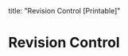 <frontmatter>
title: "Revision Control [Printable]"
</frontmatter>

<link rel="stylesheet" href="{{baseUrl}}/css/textbook.css">

<div class="website-content">

<div id="main">

# Revision Control

<include src="what/unit-inParent-asPanel-print.md" boilerplate />
<include src="repositories/unit-inParent-asPanel-print.md" boilerplate />
<include src="savingHistory/unit-inParent-asPanel-print.md" boilerplate />
<include src="usingHistory/unit-inParent-asPanel-print.md" boilerplate />
<include src="remoteRepositories/unit-inParent-asPanel-print.md" boilerplate />
<include src="branching/unit-inParent-asPanel-print.md" boilerplate />
<include src="drcsVsCrcs/unit-inParent-asPanel-print.md" boilerplate />
<include src="forkingWorkflow/unit-inParent-asPanel-print.md" boilerplate />
<include src="featureBranchFlow/unit-inParent-asPanel-print.md" boilerplate />
<include src="centralizedFlow/unit-inParent-asPanel-print.md" boilerplate />

</div>

</div>
